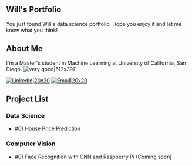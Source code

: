 ## Will's Portfolio

You just found Will's data science portfolio. Hope you enjoy it and let me know what you think!

## About Me
I'm a Master's student in Machine Learning at University of California, San Diego.
![very good|512x397](//discourse-meta.s3-us-west-1.amazonaws.com/original/3X/0/3/03741c9f3eafd7fc8ccd791a6971a2c0d52783e4.jpg)

[![LinkedIn|20x20](https://www.northeastern.edu/careers/wp-content/uploads/2012/10/CBpFkPaz.png)](https://www.linkedin.com/in/willchenyh/)
[![Email|20x20](http://icons.iconarchive.com/icons/igh0zt/ios7-style-metro-ui/128/MetroUI-Other-Mail-icon.png)](mailto:yuc143@eng.ucsd.edu)

## Project List

### Data Science
- [#01 House Price Prediction](house_price_prediction/house_price_prediction.md)

### Computer Vision
- #01 Face Recognition with CNN and Raspberry Pi (Coming soon)


